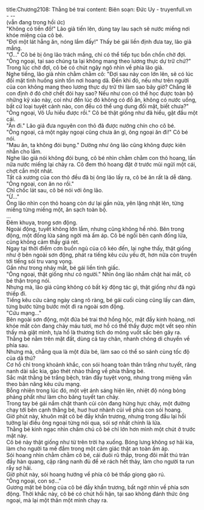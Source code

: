 title:Chương2108: Thằng bé trai
content:
Biên soạn: Đức Uy - truyenfull.vn<br>- --<br>(vẫn đang trong hồi ức)<br>"Không có tiền đồ!" Lão giả tiến lên, dùng tay lau sạch sẽ nước miếng nơi khóe miệng của cô bé.<br>"Đợi một lát hẵng ăn, nóng lắm đấy!" Thấy bé gái liền định đưa tay, lão giả mắng.<br>"Ơ..." Cô bé bị ông lão trách mắng, chỉ có thể tiếp tục bồn chồn chờ đợi.<br>"Ông ngoại, tại sao chúng ta lại không mang theo lương thực dự trữ chứ?" Trong lúc chờ đợi, cô bé có chút ngây ngô nhìn về phía lão giả.<br>Nghe tiếng, lão giả nhìn chằm chằm cô: "Đợi sau này con lớn lên, sẽ có lúc đối mặt tình huống sinh tồn nơi hoang dã. Đến khi đó, nếu như trên người của con không mang theo lương thực dự trữ thì làm sao bây giờ? Chẳng lẽ con định ở đó chờ chết đói hay sao? Nếu như con có thể học được toàn bộ những kỹ xảo này, coi như đến lúc đó không có đồ ăn, không có nước uống, bất cứ loại tuyệt cảnh nào, con đều có thể ung dung đối mặt, biết chưa?"<br>"Ông ngoại, Vô Ưu hiểu được rồi." Cô bé thật giống như đã hiểu, gật đầu một cái.<br>"Ăn đi." Lão giả đưa nguyên con thỏ đã được nướng chín cho cô bé.<br>"Ông ngoại, cả một ngày ngoại cũng chưa ăn gì, ông ngoại ăn đi!" Cô bé nói.<br>"Mau ăn, ta không đói bụng." Dường như ông lão cũng không được kiên nhẫn cho lắm.<br>Nghe lão giả nói không đói bụng, cô bé nhìn chằm chằm con thỏ hoang, lần nữa nước miếng lại chảy ra. Cô đem thỏ hoang đặt ở trước mũi ngửi một cái, chợt cắn một nhát.<br>Tất cả xương của con thỏ đều đã bị ông lão lấy ra, cô bé ăn rất là dễ dàng.<br>"Ông ngoại, con ăn no rồi."<br>Chỉ chốc lát sau, cô bé nói với ông lão.<br>"Ừ..."<br>Ông lão nhìn con thỏ hoang còn dư lại gần nửa, yên lặng nhặt lên, từng miếng từng miếng một, ăn sạch toàn bộ.<br>...<br>Đêm khuya, trong sơn động.<br>Ngoài động, tuyết không lớn lắm, nhưng cũng không hề nhỏ. Bên trong động, một đống lửa sáng ngời mà ấm áp. Cô bé ngồi bên cạnh đống lửa, cũng không cảm thấy giá rét.<br>Ngay tại thời điểm cơn buồn ngủ của cô kéo đến, lại nghe thấy, thật giống như ở bên ngoài sơn động, phát ra tiếng kêu cứu yếu ớt, hơn nữa còn truyền tới tiếng sói tru vang vọng.<br>Gần như trong nháy mắt, bé gái liền tỉnh giấc.<br>"Ông ngoại, thật giống như có người." Nhìn ông lão nhắm chặt hai mắt, cô bé thận trọng nói.<br>Nhưng mà, lão giả cũng không có bất kỳ động tác gì, thật giống như đã ngủ thiếp đi.<br>Tiếng kêu cứu càng ngày càng rõ ràng, bé gái cuối cùng cũng lấy can đảm, từng bước từng bước một đi ra ngoài sơn động.<br>"Cứu mạng..."<br>Bên ngoài sơn động, một đứa bé trai thở hồng hộc, mặt đầy kinh hoàng, nơi khóe mắt còn đang chảy máu tươi, mơ hồ có thể thấy được một vết sẹo nhìn thấy mà giật mình, tựa hồ là thương tích do móng vuốt sắc bén gây ra.<br>Thằng bé nằm trên mặt đất, dùng cả tay chân, nhanh chóng di chuyển về phía sau.<br>Nhưng mà, chẳng qua là một đứa bé, làm sao có thể so sánh cùng tốc độ của dã thú?<br>Cơ hồ chỉ trong khoảnh khắc, con sói hoang toàn thân trắng như tuyết, răng nanh dài sắc kia, gào thét nhào thẳng về phía thằng bé.<br>Sắc mặt thằng bé trắng bệch, tràn đầy tuyệt vọng, nhưng trong miệng vẫn theo bản năng kêu cứu mạng.<br>Bỗng nhiên trong lúc đó, một vệt ánh sáng hiện lên, nhiệt độ nóng bỏng phảng phất như làm cho băng tuyết tan chảy.<br>Trong tay bé gái nắm chặt thanh củi còn đang hừng hực cháy, một đường chạy tới bên cạnh thằng bé, huơ huơ nhành củi về phía con sói hoang.<br>Giờ phút này, khuôn mặt cô bé đầy khẩn trương, nhưng trong đầu lại hồi tưởng lại điều ông ngoại từng nói qua, sói sợ nhất chính là lửa.<br>Thằng bé kinh ngạc nhìn chăm chú cô bé chỉ lớn hơn mình một chút ở trước mặt này.<br>Cô bé này thật giống như từ trên trời hạ xuống. Bóng lưng không sợ hãi kia, làm cho người ta mê đắm trong một cảm giác thật an toàn ấm áp.<br>Sói hoang nhìn chằm chằm cô bé, cái đuôi rũ thấp, trong đôi mắt thú tràn đầy hàn quang, cặp răng nanh đủ để xé rách hết thảy, làm cho người ta run rẩy sợ hãi.<br>Giờ phút này, sói hoang hướng về phía cô bé thấp giọng gào rú.<br>"Ông ngoại, con sợ..."<br>Gương mặt bé bỏng của cô bé đầy khẩn trương, bất ngờ nhìn về phía sơn động. Thời khắc này, cô bé có chút hối hận, tại sao không đánh thức ông ngoại, mà lại một thân một mình chạy ra.